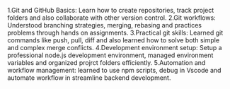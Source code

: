 1.Git and GitHub Basics: Learn how to create repositories, track project folders and also collaborate with other version control.
2.Git workflows: Understood branching strategies, merging, rebasing and practices problems through hands on assignments.
3.Practical git skills: Learned git commands like push, pull, diff and also learned how to solve both simple and complex merge conflicts.
4.Development environment setup: Setup a professional node.js development environment, managed environment variables and organized projrct folders efficiently.
5.Automation and workflow management: learned to use npm scripts, debug in Vscode and automate workflow in streamline backend development.